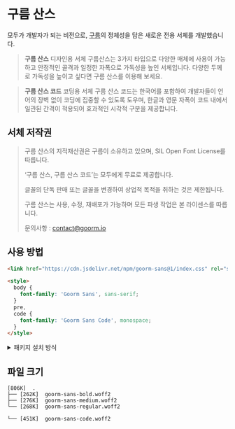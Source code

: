 # 구름 산스

모두가 개발자가 되는 비전으로, [구름](https://goorm.co/)의 정체성을 담은 새로운 전용 서체를 개발했습니다.

> **구름 산스**
> 디자인용 서체 구름산스는 3가지 타입으로 다양한 매체에 사용이 가능하고 안정적인 골격과 일정한 자폭으로 가독성을 높인 서체입니다. 다양한 두께로 가독성을 높이고 싶다면 구름 산스를 이용해 보세요.

> **구름 산스 코드**
> 코딩용 서체 구름 산스 코드는 한국어를 포함하여 개발자들이 언어의 장벽 없이 코딩에 집중할 수 있도록 도우며, 한글과 영문 자폭이 코드 내에서 일관된 간격이 적용되어 효과적인 시각적 구분을 제공합니다.

## 서체 저작권

> 구름 산스의 지적재산권은 구름이 소유하고 있으며, SIL Open Font License를 따릅니다.
>
> ‘구름 산스, 구름 산스 코드’는 모두에게 무료로 제공합니다.
>
> 글꼴의 단독 판매 또는 글꼴을 변경하여 상업적 목적을 취하는 것은 제한됩니다.
>
> 구름 산스는 사용, 수정, 재배포가 가능하며 모든 파생 작업은 본 라이센스를 따릅니다.
>
> 문의사항 : contact@goorm.io

## 사용 방법

```html
<link href="https://cdn.jsdelivr.net/npm/goorm-sans@1/index.css" rel="stylesheet" />

<style>
  body {
    font-family: 'Goorm Sans', sans-serif;
  }
  pre,
  code {
    font-family: 'Goorm Sans Code', monospace;
  }
</style>
```

<details>
  <summary>패키지 설치 방식</summary>

```shell
npm i goorm-sans
```

폰트 패밀리 지정

```css
body {
  font-family: 'Goorm Sans', sans-serif;
}
pre,
code {
  font-family: 'Goorm Sans Code', monospace;
}
```

CSS 파일 불러오기

```
node_modules/goorm-sans/index.css
```

[Vite](https://vite.dev/) 상에선 다음과 같이 불러올 수 있습니다.

```css
@import url('goorm-sans'); /* CSS */
```

```ts
import 'goorm-sans'; // JavaScript, TypeScript
```

</details>

## 파일 크기

<!-- tree -P "*.woff2" -h --du -->

```
[806K]  .
├── [262K]  goorm-sans-bold.woff2
├── [276K]  goorm-sans-medium.woff2
└── [268K]  goorm-sans-regular.woff2
```

```
└── [451K]  goorm-sans-code.woff2
```
